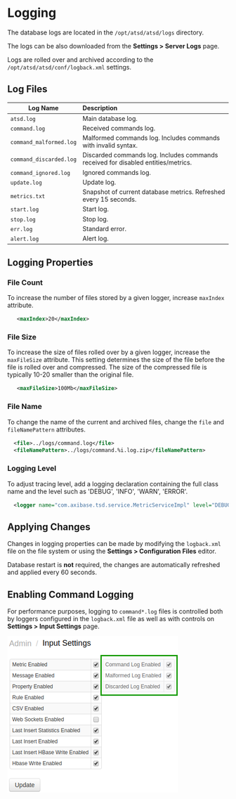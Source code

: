 # Logging

The database logs are located in the `/opt/atsd/atsd/logs` directory.

The logs can be also downloaded from the **Settings > Server Logs** page.

Logs are rolled over and archived according to the `/opt/atsd/atsd/conf/logback.xml` settings.

## Log Files

|**Log Name**|**Description**|
|---|:---|
|`atsd.log`| Main database log.|
|`command.log`| Received commands log.|
|`command_malformed.log`| Malformed commands log. Includes commands with invalid syntax.|
|`command_discarded.log`| Discarded commands log. Includes commands received for disabled entities/metrics.|
|`command_ignored.log`| Ignored commands log. |
|`update.log`| Update log. |
|`metrics.txt`| Snapshot of current database metrics. Refreshed every 15 seconds. |
|`start.log`| Start log.|
|`stop.log`| Stop log.|
|`err.log`| Standard error. |
|`alert.log`| Alert log. |

## Logging Properties

### File Count

To increase the number of files stored by a given logger, increase `maxIndex` attribute.

```xml
   <maxIndex>20</maxIndex>
```

### File Size

To increase the size of files rolled over by a given logger, increase the `maxFileSize` attribute. This setting determines the size of the file before the file is rolled over and compressed. The size of the compressed file is typically 10-20 smaller than the original file.

```xml
   <maxFileSize>100Mb</maxFileSize>
```

### File Name

To change the name of the current and archived files, change the `file` and `fileNamePattern` attributes.

```xml
  <file>../logs/command.log</file>
  <fileNamePattern>../logs/command.%i.log.zip</fileNamePattern>
```

### Logging Level

To adjust tracing level, add a logging declaration containing the full class name and the level such as 'DEBUG', 'INFO', 'WARN', 'ERROR'.

```xml
  <logger name="com.axibase.tsd.service.MetricServiceImpl" level="DEBUG"/>
```

## Applying Changes

Changes in logging properties can be made by modifying the `logback.xml` file on the file system or using the **Settings > Configuration Files** editor.

Database restart is **not** required, the changes are automatically refreshed and applied every 60 seconds.

## Enabling Command Logging

For performance purposes, logging to `command*.log` files is controlled both by loggers configured in the `logback.xml` file as well as with controls on **Settings > Input Settings** page.

![Input Settings](./images/logging_input.png)
